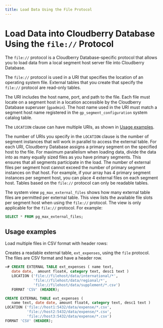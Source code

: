 ```yaml
---
title: Load Data Using the File Protocol
---
```


# Load Data into Cloudberry Database Using the `file://` Protocol

The `file://` protocol is a Cloudberry Database-specific protocol that allows you to load data from a local segment host server file into Cloudberry Database.

The `file://` protocol is used in a URI that specifies the location of an operating system file. External tables that you create that specify the `file://` protocol are read-only tables.

The URI includes the host name, port, and path to the file. Each file must locate on a segment host in a location accessible by the Cloudberry Database superuser (`gpadmin`). The host name used in the URI must match a segment host name registered in the `gp_segment_configuration` system catalog table.

The `LOCATION` clause can have multiple URIs, as shown in [Usage examples](#usage-example).

The number of URIs you specify in the `LOCATION` clause is the number of segment instances that will work in parallel to access the external table. For each URI, Cloudberry Database assigns a primary segment on the specified host to the file. For maximum parallelism when loading data, divide the data into as many equally sized files as you have primary segments. This ensures that all segments participate in the load. The number of external files per segment host cannot exceed the number of primary segment instances on that host. For example, if your array has 4 primary segment instances per segment host, you can place 4 external files on each segment host. Tables based on the `file://` protocol can only be readable tables.

The system view `pg_max_external_files` shows how many external table files are permitted per external table. This view lists the available file slots per segment host when using the `file://` protocol. The view is only applicable for the `file://` protocol. For example:

```sql
SELECT * FROM pg_max_external_files;
```

## Usage examples

Load multiple files in CSV format with header rows:

Creates a readable external table, `ext_expenses`, using the `file` protocol. The files are CSV format and have a header row.

```sql
=# CREATE EXTERNAL TABLE ext_expenses ( name text, 
   date date,  amount float4, category text, desc1 text ) 
   LOCATION ('file://filehost/data/international/*', 
             'file://filehost/data/regional/*',
             'file://filehost/data/supplement/*.csv')
   FORMAT 'CSV' (HEADER);
```

```sql
CREATE EXTERNAL TABLE ext_expenses (
   name text, date date, amount float4, category text, desc1 text ) 
LOCATION ('file://host1:5432/data/expense/*.csv', 
          'file://host2:5432/data/expense/*.csv', 
          'file://host3:5432/data/expense/*.csv') 
FORMAT 'CSV' (HEADER);
```
